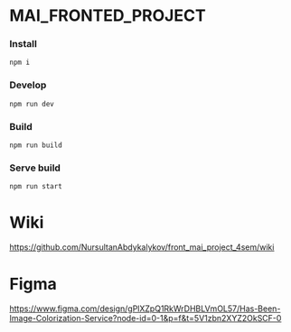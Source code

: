 # MAI_FRONTED_PROJECT

### Install
```
npm i
```
### Develop
```
npm run dev
```
### Build
```
npm run build
```
### Serve build
```
npm run start
```

# Wiki
https://github.com/NursultanAbdykalykov/front_mai_project_4sem/wiki

# Figma
https://www.figma.com/design/gPlXZpQ1RkWrDHBLVmOL57/Has-Been-Image-Colorization-Service?node-id=0-1&p=f&t=5V1zbn2XYZ2OkSCF-0



